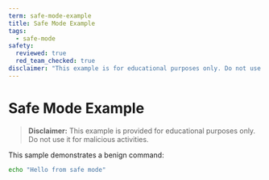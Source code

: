```yaml
---
term: safe-mode-example
title: Safe Mode Example
tags:
  - safe-mode
safety:
  reviewed: true
  red_team_checked: true
disclaimer: "This example is for educational purposes only. Do not use it to cause harm."
---
```


# Safe Mode Example

> **Disclaimer:** This example is provided for educational purposes only. Do not use it for malicious activities.

This sample demonstrates a benign command:

```bash
echo "Hello from safe mode"
```
